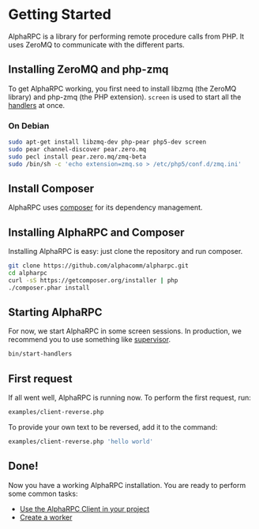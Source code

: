 # Getting Started

AlphaRPC is a library for performing remote procedure calls from PHP.
It uses ZeroMQ to communicate with the different parts.

## Installing ZeroMQ and php-zmq

To get AlphaRPC working, you first need to install libzmq (the ZeroMQ library) and php-zmq (the PHP extension).
`screen` is used to start all the [handlers](documentation#handlers) at once.

### On Debian

```bash
sudo apt-get install libzmq-dev php-pear php5-dev screen
sudo pear channel-discover pear.zero.mq
sudo pecl install pear.zero.mq/zmq-beta
sudo /bin/sh -c 'echo extension=zmq.so > /etc/php5/conf.d/zmq.ini'
```

## Install Composer

AlphaRPC uses [composer](https://getcomposer.org/) for its dependency management.

## Installing AlphaRPC and Composer

Installing AlphaRPC is easy: just clone the repository and run composer.

```bash
git clone https://github.com/alphacomm/alpharpc.git
cd alpharpc
curl -sS https://getcomposer.org/installer | php
./composer.phar install
```

## Starting AlphaRPC

For now, we start AlphaRPC in some screen sessions. In production, we recommend you to use something like [supervisor](http://supervisord.org/).

```bash
bin/start-handlers
```

## First request

If all went well, AlphaRPC is running now. To perform the first request, run:

```bash
examples/client-reverse.php
```

To provide your own text to be reversed, add it to the command:

```bash
examples/client-reverse.php 'hello world'
```

## Done!

Now you have a working AlphaRPC installation. You are ready to perform some common tasks:

 * [Use the AlphaRPC Client in your project](use-client.md)
 * [Create a worker](create-worker.md)
